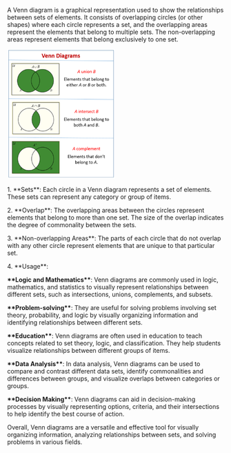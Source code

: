  
<p>A Venn diagram is a graphical representation used to show the relationships between sets of elements. It consists of overlapping circles (or other shapes) where each circle represents a set, and the overlapping areas represent the elements that belong to multiple sets. The non-overlapping areas represent elements that belong exclusively to one set.<p>
<img src="image.png" alt="???" width="250" height="300"> 

<p>1. **Sets**: Each circle in a Venn diagram represents a set of elements. These sets can represent any category or group of items.</p>

<p>2. **Overlap**: The overlapping areas between the circles represent elements that belong to more than one set. The size of the overlap indicates the degree of commonality between the sets.</p>

<p>3. **Non-overlapping Areas**: The parts of each circle that do not overlap with any other circle represent elements that are unique to that particular set.</p>

<p>4. **Usage**:</p>
   <p><b>**Logic and Mathematics**</b>: Venn diagrams are commonly used in logic, mathematics, and statistics to visually represent relationships between different sets, such as intersections, unions, complements, and subsets.</p>
  <p><b>**Problem-solving**</b>: They are useful for solving problems involving set theory, probability, and logic by visually organizing information and identifying relationships between different sets.</p>
  <p><b>**Education**</b>: Venn diagrams are often used in education to teach concepts related to set theory, logic, and classification. They help students visualize relationships between different groups of items.</p>
  <p><b>**Data Analysis**</b>: In data analysis, Venn diagrams can be used to compare and contrast different data sets, identify commonalities and differences between groups, and visualize overlaps between categories or groups.</p>
  <p><b>**Decision Making**</b>: Venn diagrams can aid in decision-making processes by visually representing options, criteria, and their intersections to help identify the best course of action.</p>

<p>Overall, Venn diagrams are a versatile and effective tool for visually organizing information, analyzing relationships between sets, and solving problems in various fields.<p>
